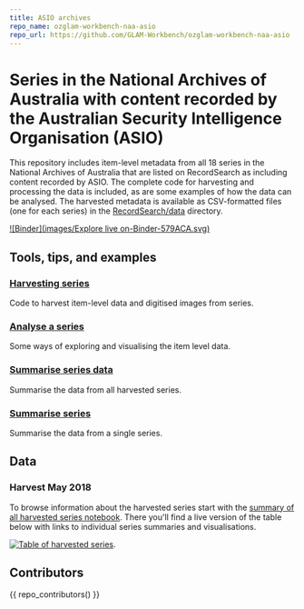 ```yaml
---
title: ASIO archives
repo_name: ozglam-workbench-naa-asio
repo_url: https://github.com/GLAM-Workbench/ozglam-workbench-naa-asio
---
```


# Series in the National Archives of Australia with content recorded by the Australian Security Intelligence Organisation (ASIO)

This repository includes item-level metadata from all 18 series in the National Archives of Australia that are listed on RecordSearch as including content recorded by ASIO. The complete code for harvesting and processing the data is included, as are some examples of how the data can be analysed. The harvested metadata is available as CSV-formatted files (one for each series) in the [RecordSearch/data](https://github.com/GLAM-Workbench/ozglam-workbench-naa-asio/tree/master/RecordSearch/data) directory.

[![Binder](images/Explore live on-Binder-579ACA.svg)](https://mybinder.org/v2/gh/wragge/ozglam-workbench-naa-asio/master)

## Tools, tips, and examples

### [Harvesting series](https://nbviewer.jupyter.org/github/GLAM-Workbench/ozglam-workbench-naa-asio/blob/master/RecordSearch/1.%20Harvesting%20series.ipynb)  
Code to harvest item-level data and digitised images from series.

### [Analyse a series](https://nbviewer.jupyter.org/github/GLAM-Workbench/ozglam-workbench-naa-asio/blob/master/RecordSearch/2.%20Analyse%20a%20series.ipynb)  
Some ways of exploring and visualising the item level data.

### [Summarise series data](https://nbviewer.jupyter.org/github/GLAM-Workbench/ozglam-workbench-naa-asio/blob/master/RecordSearch/Summarise%20series%20data.ipynb)  
Summarise the data from all harvested series.

### [Summarise series](https://nbviewer.jupyter.org/github/GLAM-Workbench/ozglam-workbench-naa-asio/blob/master/RecordSearch/series-summary.ipynb)  
Summarise the data from a single series.

## Data

### Harvest May 2018

To browse information about the harvested series start with the [summary of all harvested series notebook](https://nbviewer.jupyter.org/github/GLAM-Workbench/ozglam-workbench-naa-asio/blob/master/RecordSearch/Summary%20of%20all%20harvested%20series.ipynb). There you'll find a live version of the table below with links to individual series summaries and visualisations.

[![Table of harvested series](images/naa-asio-series.png)](https://nbviewer.jupyter.org/github/GLAM-Workbench/ozglam-workbench-naa-asio/blob/master/RecordSearch/Summary%20of%20all%20harvested%20series.ipynb).

## Contributors

{{ repo_contributors() }}